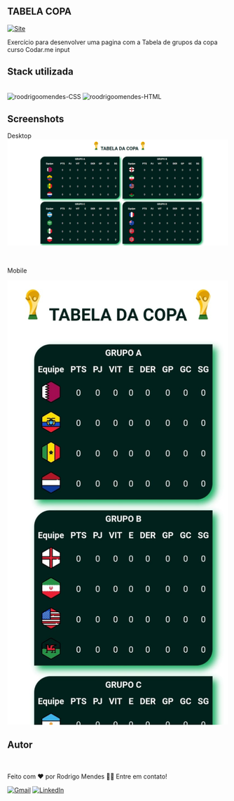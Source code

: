 ## TABELA COPA

<a link href="https://roodrigoomendes.github.io/Tabelacopa/" target="_blank">![Site](https://shields.io/badge/acessar-Site-green?&style=for-the-badge)</a>

Exercício para desenvolver uma pagina com a Tabela de grupos da copa curso Codar.me input

## Stack utilizada
<div style="display: inline_block"><br>
  <img align="center" alt="roodrigoomendes-CSS" height="30" width="40" src="https://cdn.jsdelivr.net/gh/devicons/devicon/icons/css3/css3-original.svg">
  <img align="center" alt="roodrigoomendes-HTML" height="30" width="40" src="https://cdn.jsdelivr.net/gh/devicons/devicon/icons/html5/html5-original.svg">

  
</div>


## Screenshots

Desktop
<br>
![Desktop](/img/tabelacopa.png)

<br>

Mobile
<br>

![Mobile](/img/tabelacopa_mobile.png)


## Autor

<img style="border-radius: 50%;" src="https://github.com/roodrigoomendes.png" width="100px;" alt=""/><br>
<br />
Feito com ❤️ por Rodrigo Mendes 👋🏽 Entre em contato!
<br/>


 <a href="mailto:roodrigoomendessilva@gmail.com">![Gmail](https://img.shields.io/badge/Gmail-D14836?style=for-the-badge&logo=gmail&logoColor=white)</a>
 <a href="https://www.linkedin.com/in/rodrigomendes-/" target="_blank">![LinkedIn](https://img.shields.io/badge/linkedin-%230077B5.svg?style=for-the-badge&logo=linkedin&logoColor=white)</a> 
